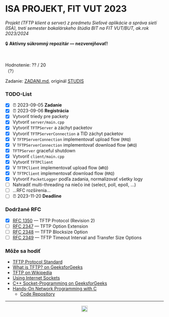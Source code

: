 # ISA PROJEKT, FIT VUT 2023 #

*Projekt (TFTP klient a server) z predmetu Sieťové aplikácie a správa sietí (ISA), tretí semester bakalárskeho štúdia BIT na FIT VUT/BUT, ak.rok 2023/2024*

🔒 **Aktívny súkromný repozitár — nezverejňovať!**
<!-- 🗄️ **Súkromný archivovaný repozitár!** -->
<!-- ⚠️ **Zverejnené pre archívne účely — nekopírujte, nula by Vás mrzela. Za nič také nenesiem žiadnu zodpovednosť!** Všetky odovzdané projekty prechádzajú kontrolou plagiátorstva, pri ktorej sa porovnávajú aj s dávnejšie odovzdanými riešeniami. -->
<br />

Hodnotenie: ?? / 20<br />（?）

Zadanie: [ZADANI.md](ZADANI.md), originál [STUDIS](https://www.vut.cz/studis/student.phtml?script_name=zadani_detail&apid=268266&zid=54264)

### TODO-List ###

- [X] ⏰ 2023-09-05 **Zadanie**
- [X] ⏰ 2023-09-06 **Registrácia**
- [X] Vytvoriť triedy pre packety
- [X] Vytvoriť `server/main.cpp`
- [X] Vytvoriť `TFTPServer` a záchyt packetov
- [X] Vytvoriť `TFTPServerConnection` a TID záchyt packetov
- [X] V `TFTPServerConnection` implementovať upload flow (`RRQ`)
- [X] V `TFTPServerConnection` implementovať download flow (`WRQ`)
- [X] `TFTPServer` graceful shutdown
- [X] Vytvoriť `client/main.cpp`
- [X] Vytvoriť `TFTPClient`
- [X] V `TFTPClient` implementovať upload flow (`WRQ`)
- [X] V `TFTPClient` implementovať download flow (`RRQ`)
- [X] Vytvoriť `PacketLogger` podľa zadania, normalizovať všetky logy
- [ ] Nahradiť multi-threading na niečo iné (select, poll, epoll, …)
- [ ] …RFC rozšírenia…
- [ ] ⏰ 2023-11-20 **Deadline**

### Dodržané RFC ###

- [X] [RFC 1350](https://datatracker.ietf.org/doc/html/rfc1350) — TFTP Protocol (Revision 2)
- [ ] [RFC 2347](https://datatracker.ietf.org/doc/html/rfc2347) — TFTP Option Extension
- [ ] [RFC 2348](https://datatracker.ietf.org/doc/html/rfc2348) — TFTP Blocksize Option
- [ ] [RFC 2349](https://datatracker.ietf.org/doc/html/rfc2349) — TFTP Timeout Interval and Transfer Size Options

### Môže sa hodiť ###

- [TFTP Protocol Standard](https://datatracker.ietf.org/doc/html/rfc1350)
- [What is TFTP? on GeeksforGeeks](https://www.geeksforgeeks.org/what-is-tftp-trivial-file-transfer-protocol/)
- [TFTP on Wikipedia](https://en.wikipedia.org/wiki/Trivial_File_Transfer_Protocol)
- [Using Internet Sockets](https://beej.us/guide/bgnet/pdf/bgnet_a4_c_1.pdf)
- [C++ Socket-Programming on GeeksforGeeks](https://www.geeksforgeeks.org/socket-programming-cc/)
- [Hands-On Network Programming with C](https://ebookcentral.proquest.com/lib/vutbrno/reader.action?docID=5774233)
  - [Code Repository](https://github.com/codeplea/hands-on-network-programming-with-c)

----------------------------------------------

<div align="center"><a href="https://wakatime.com"><img alt="wakatime" height="20em" src="https://wakatime.com/badge/user/dd421270-8f1c-43aa-aa5b-ec52a2a18852/project/cec5aeb3-ca5f-4d57-a522-6de66d9ce6bf.svg?style=for-the-badge" /></a></div>
